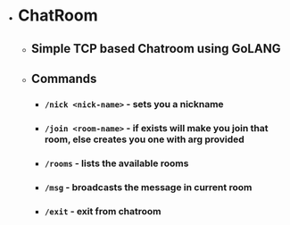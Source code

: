 - # ChatRoom
	- ## Simple TCP based Chatroom using GoLANG
	- ## Commands
		- ### `/nick <nick-name>` - sets you a nickname
		- ### `/join <room-name>` - if exists will make you join that room, else creates you one with arg provided
		- ### `/rooms` - lists the available rooms
		- ### `/msg` - broadcasts the message in current room
		- ### `/exit` - exit from chatroom
